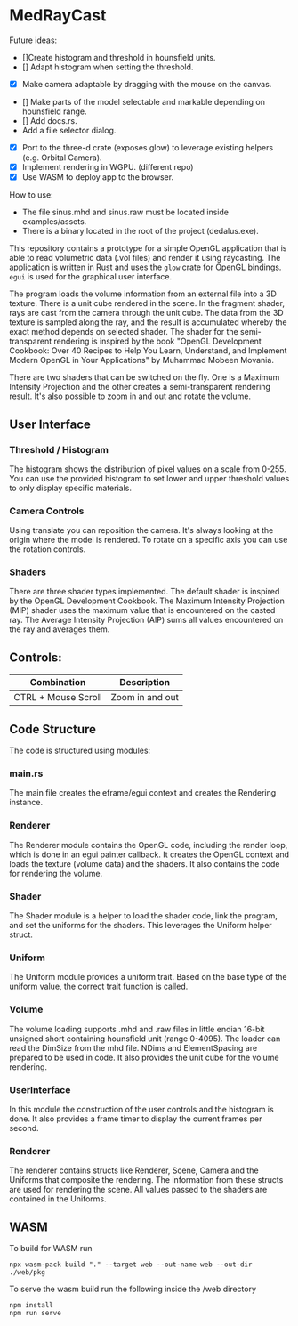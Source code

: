 # MedRayCast #

Future ideas:
- []Create histogram and threshold in hounsfield units.
- [] Adapt histogram when setting the threshold.
- [x] Make camera adaptable by dragging with the mouse on the canvas.
- [] Make parts of the model selectable and markable depending on hounsfield range.
- [] Add docs.rs.
- Add a file selector dialog.
- [x] Port to the three-d crate (exposes glow) to leverage existing helpers (e.g. Orbital Camera).
- [x] Implement rendering in WGPU. (different repo)
- [x] Use WASM to deploy app to the browser.

How to use:
- The file sinus.mhd and sinus.raw must be located inside examples/assets.
- There is a binary located in the root of the project (dedalus.exe).

This repository contains a prototype for a simple OpenGL application that is able to read volumetric data (.vol files) and render it using raycasting. The application is written in Rust and uses the `glow` crate for OpenGL bindings. `egui` is used for the graphical user interface.

The program loads the volume information from an external file into a 3D texture. There is a unit cube rendered in the scene. In the fragment shader, rays are cast from the camera through the unit cube. The data from the 3D texture is sampled along the ray, and the result is accumulated whereby the exact method depends on selected shader. The shader for the semi-transparent rendering is inspired by the book "OpenGL Development Cookbook: Over 40 Recipes to Help You Learn, Understand, and Implement Modern OpenGL in Your Applications" by Muhammad Mobeen Movania.

There are two shaders that can be switched on the fly. One is a Maximum Intensity Projection and the other creates a semi-transparent rendering result. It's also possible to zoom in and out and rotate the volume.

## User Interface ##
### Threshold / Histogram ###
The histogram shows the distribution of pixel values on a scale from 0-255. You can use the provided histogram to set lower and upper threshold values to only display specific materials.

### Camera Controls ###
Using translate you can reposition the camera. It's always looking at the origin where the model is rendered. To rotate on a specific axis you can use the rotation controls.

### Shaders ###
There are three shader types implemented. The default shader is inspired by the OpenGL Development Cookbook. The Maximum Intensity Projection (MIP) shader uses the maximum value that is encountered on the casted ray. The Average Intensity Projection (AIP) sums all values encountered on the ray and averages them.

## Controls: ##
| Combination         	| Description     	|
|---------------------	|-----------------	|
| CTRL + Mouse Scroll 	| Zoom in and out 	|

## Code Structure ##
The code is structured using modules:

### main.rs ###
The main file creates the eframe/egui context and creates the Rendering instance.

### Renderer ###
The Renderer module contains the OpenGL code, including the render loop, which is done in an egui painter callback. It creates the OpenGL context and loads the texture (volume data) and the shaders. It also contains the code for rendering the volume.

### Shader ###
The Shader module is a helper to load the shader code, link the program, and set the uniforms for the shaders. This leverages the Uniform helper struct.

### Uniform ###
The Uniform module provides a uniform trait. Based on the base type of the uniform value, the correct trait function is called.

### Volume ###
The volume loading supports .mhd and .raw files in little endian 16-bit unsigned short containing hounsfield unit (range 0-4095).
The loader can read the DimSize from the mhd file. NDims and ElementSpacing are prepared to be used in code.
It also provides the unit cube for the volume rendering.

### UserInterface ###
In this module the construction of the user controls and the histogram is done. It also provides a frame timer to display the current frames per second.

### Renderer ###
The renderer contains structs like Renderer, Scene, Camera and the Uniforms that composite the rendering. The information from these structs are used for rendering the scene. All values passed to the shaders are contained in the Uniforms.


## WASM ##
To build for WASM run

```npx wasm-pack build "." --target web --out-name web --out-dir ./web/pkg```

To serve the wasm build run the following inside the /web directory

```
npm install
npm run serve
```
